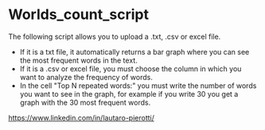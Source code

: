 # Worlds_count_script
The following script allows you to upload a .txt, .csv or excel file. 
* If it is a txt file, it automatically returns a bar graph where you can see the most frequent words in the text. 
* If it is a .csv or excel file, you must choose the column in which you want to analyze the frequency of words. 
* In the cell "Top N repeated words:" you must write the number of words you want to see in the graph, for example if you write 30 you get a graph with the 30 most frequent words. 

https://www.linkedin.com/in/lautaro-pierotti/
